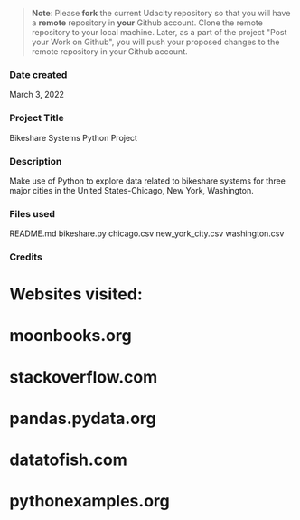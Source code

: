 >**Note**: Please **fork** the current Udacity repository so that you will have a **remote** repository in **your** Github account. Clone the remote repository to your local machine. Later, as a part of the project "Post your Work on Github", you will push your proposed changes to the remote repository in your Github account.

### Date created
March 3, 2022

### Project Title
Bikeshare Systems Python Project

### Description
Make use of Python to explore data related to bikeshare systems for three major cities in the United States-Chicago, New York, Washington.

### Files used
README.md
bikeshare.py
chicago.csv
new_york_city.csv
washington.csv

### Credits
# Websites visited:
# moonbooks.org
# stackoverflow.com
# pandas.pydata.org
# datatofish.com
# pythonexamples.org
